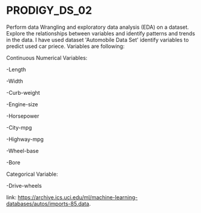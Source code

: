 # PRODIGY_DS_02
Perform data Wrangling and exploratory data analysis (EDA) on a dataset. Explore the relationships between variables and identify patterns and trends in the data.
I have used dataset 'Automobile Data Set'  identify variables to predict used car priece.
Variables are following:

Continuous Numerical Variables:

  -Length
  
  -Width
  
  -Curb-weight
  
  -Engine-size
  
  -Horsepower
  
  -City-mpg
  
  -Highway-mpg
  
  -Wheel-base
  
  -Bore
  
Categorical Variable:

  -Drive-wheels
  
link: https://archive.ics.uci.edu/ml/machine-learning-databases/autos/imports-85.data.
